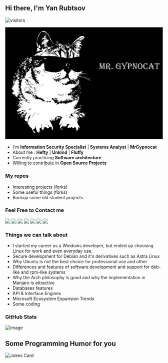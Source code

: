 ## Hi there, I'm Yan Rubtsov

![visitors](https://visitor-badge.glitch.me/badge?page_id=mrgypnocat.mrgypnocat)

![](/assets/mrgypnocat.jpg)

- I'm  **Information Security Specialist** | **Systems Analyst** | **MrGypnocat**
- About me : **Hefty** | **Unkind** | **Fluffy**
- Currently practicing **Software architecture**
- Willing to contribute in **Open Source Projects**

### My repos
- Interesting projects (forks)
- Some useful things (forks)
- Backup some old student projects

### Feel Free to Contact me
<a target="_blank" href = 'https://github.com/mrgypnocat'> <img src="https://img.shields.io/badge/GitHub-100000?style=for-the-badge&logo=github&logoColor=white"/></a> 
<a target="_blank" href = 'https://telegram.me/mrgypnocat'> <img src="https://img.shields.io/badge/Telegram-2CA5E0?style=for-the-badge&logo=telegram&logoColor=white"/></a> 
<a target="_blank" href = 'https://vk.com/mrgypnocat'> <img src="https://img.shields.io/badge/вконтакте-%232E87FB.svg?&style=for-the-badge&logo=vk&logoColor=white"/></a> 
<a target="_blank" href = 'https://www.facebook.com/yan.gypnocat'> <img src="https://img.shields.io/badge/Facebook-1877F2?style=for-the-badge&logo=facebook&logoColor=white"/></a> 
<a target="_blank" href = 'https://www.linkedin.com/in/mrgypnocat'> <img src="https://img.shields.io/badge/LinkedIn-0077B5?style=for-the-badge&logo=linkedin&logoColor=white"/></a> 
<a target="_blank" href = 'mailto:mr.gypnocat@gmail.com'> <img src="https://img.shields.io/badge/Gmail-D14836?style=for-the-badge&logo=gmail&logoColor=white"/></a> 
<a target="_blank" href = 'https://mrgypnocat.online'> <img src="https://img.shields.io/badge/website-000000?style=for-the-badge&logo=About.me&logoColor=white"/></a> 

### Things we can talk about

- I started my career as a Windows developer, but ended up choosing Linux for work and even everyday use.
- Secure development for Debian and it's derivatives such as Astra Linux
- Why Ubuntu is not the best choice for professional use and other
- Differences and features of software development and support for deb-like and rpm-like systems
- Why the Arch philosophy is good and why the implementation in Manjaro is attractive
- Databases features
- API & Interface Engines
- Microsoft Ecosystem Expansion Trends
- Some coding

### GitHub Stats
![image](https://github-readme-streak-stats.herokuapp.com/?user=mrgypnocat)

## Some Programming Humor for you
![Jokes Card](https://readme-jokes.vercel.app/api?theme=default)
